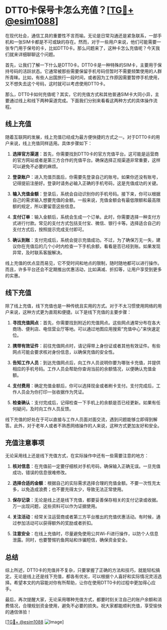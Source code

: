 # DTT0卡保号卡怎么充值？[[TG💪+ @esim1088](https://t.me/s/esim1088)]

在现代社会，通信工具的重要性不言而喻。无论是日常沟通还是紧急联系，一部手机和一张SIM卡都是不可或缺的存在。然而，对于一些用户来说，他们可能需要一张专门用于保号的卡，比如DTT0卡。那么问题来了，这种卡怎么充值呢？今天我们就来详细聊聊这个问题。

首先，让我们了解一下什么是DTT0卡。DTT0卡是一种特殊的SIM卡，主要用于保持号码的活跃状态。它通常被那些需要保留手机号码但暂时不需要频繁使用的人群所青睐。比如，有些人出国旅行一段时间，或者因为工作原因需要暂停手机使用，又不想失去这个号码，这时就可以考虑使用DTT0卡。

那么，DTT0卡如何充值呢？其实，它的充值方式和其他普通SIM卡大同小异，主要通过线上和线下两种渠道完成。下面我们分别来看看这两种方式的具体操作流程。

## 线上充值

随着互联网的发展，线上充值已经成为最方便快捷的方式之一。对于DTT0卡的用户来说，线上充值同样适用。具体步骤如下：

1. **选择官方渠道**：首先，你需要找到DTT0卡的官方充值平台。这可能是运营商的官方网站或者是第三方合作的充值平台。确保选择正规渠道非常重要，这样可以避免不必要的麻烦。

2. **登录账户**：进入充值页面后，你需要先登录自己的账号。如果你还没有账号，记得提前注册好。登录时请务必输入正确的手机号码，这是充值成功的关键。

3. **输入充值金额**：登录后，系统会自动识别你的手机号码。接下来，你可以根据自己的需求输入想要充值的金额。一般来说，充值金额会有最低限额和最高限额的规定，所以要留意这些信息。

4. **支付订单**：输入金额后，系统会生成一个订单。此时，你需要选择一种支付方式进行付款。常见的支付方式包括支付宝、微信、银行卡等。选择适合自己的支付方式后，按照提示完成支付即可。

5. **确认到账**：支付完成后，系统会提示充值成功。不过，为了确保万无一失，建议你在充值后的几个小时内检查一下手机余额，看看是否已经到账。如果发现异常，及时联系客服解决。

线上充值的优点显而易见，它不受时间和地点的限制，随时随地都可以进行操作。而且，许多平台还会不定期推出优惠活动，比如满减、折扣等，让用户享受到更多的实惠。

## 线下充值

除了线上充值，线下充值也是一种传统且实用的方式。对于不太习惯使用网络的用户来说，这种方式更为直观和便捷。以下是线下充值的主要步骤：

1. **寻找充值网点**：首先，你需要找到附近的充值网点。这些网点通常分布在各大商场、便利店、电信营业厅等地。可以通过地图应用搜索“充值中心”来快速定位。

2. **携带有效证件**：前往充值网点时，请记得带上身份证或者其他有效证件。有些网点可能会要求核对身份信息，以确保充值的安全性。

3. **告知工作人员**：到达充值网点后，向工作人员说明你要为哪张卡充值，并提供相应的手机号码。工作人员会帮助你查询当前的余额情况，以便确认充值金额。

4. **支付费用**：确定充值金额后，你可以选择现金或者刷卡支付。支付完成后，工作人员会为你打印一张收据作为凭证。

5. **检查确认**：支付完成后，记得检查一下手机上的余额是否已经更新。如果有任何疑问，及时向工作人员反馈。

线下充值的好处在于可以直接与工作人员面对面交流，遇到问题能够立即得到解答。此外，对于老年人或者不熟悉网络操作的人来说，这种方式更加友好和安全。

## 充值注意事项

无论采用线上还是线下充值方式，在实际操作中还有一些需要注意的地方：

1. **核对信息**：在充值前一定要仔细核对手机号码，确保输入正确无误。一旦充值成功，错误的信息很难修改。

2. **选择合适的金额**：根据自己的实际需求选择合理的充值金额。不要一次性充太多，以免造成浪费；也不要充得太少，导致无法正常使用。

3. **保存记录**：无论是线上还是线下充值，都要妥善保存相关的支付记录或收据。万一出现问题，这些资料可以作为证据使用。

4. **关注活动**：经常关注运营商或者第三方平台推出的充值优惠活动。有时候，通过参加活动可以获得额外的奖励或者折扣。

5. **注意安全**：在线上充值时，尽量避免使用公共Wi-Fi进行操作，以防个人信息泄露。同时，也要警惕钓鱼网站和诈骗短信，确保资金安全。

## 总结

综上所述，DTT0卡的充值并不复杂，只要掌握了正确的方法和技巧，就能轻松搞定。无论是线上还是线下充值，都各有优劣，可以根据个人喜好和实际情况灵活选择。希望本文的内容能对你有所帮助，让你在使用DTT0卡的过程中更加得心应手。

最后，再次提醒大家，无论采用哪种充值方式，都要时刻关注自己的账户余额和消费情况，合理规划资金使用，避免不必要的损失。祝大家都能顺利充值，享受愉快的通信体验！

[[TG💪+ @esim1088](https://t.me/s/esim1088) ![Image](https://i.postimg.cc/4NQfJmqS/Snipaste-2025-05-13-00-14-12.png)]